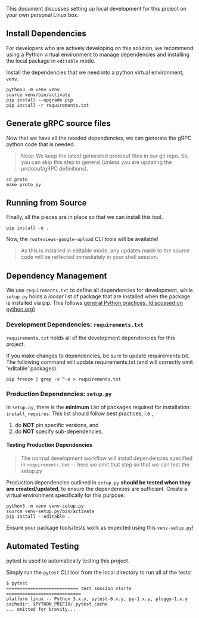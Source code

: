 This document discusses setting up local development for this project on your own personal Linux box.

## Install Dependencies 

For developers who are actively developing on this solution, we recommend using a Python virtual environment to manage dependencies and installing the local package in `editable` mode.

Install the dependencies that we need into a python virtual environment, `venv`.

    python3 -m venv venv
    source venv/bin/activate
    pip install --upgrade pip
    pip install -r requirements.txt

## Generate gRPC source files

Now that we have all the needed dependencies, we can generate the gRPC python code that is needed.

> Note: We keep the latest generated protobuf files in our git repo.
> So, you can skip this step in general (unless you are updating the protobuf/gRPC definitions).
    
    cd proto
    make proto_py

## Running from Source

Finally, all the pieces are in place so that we can install this tool.

    pip install -e .

Now, the `routeviews-google-upload` CLI tools will be available! 

> As this is installed in editable mode, any updates made to the source code will be reflected immediately in your shell session.

## Dependency Management

We use `requirements.txt` to define all dependencies for development, while `setup.py` holds a *looser* list of package that are installed when the package is installed via pip.
This follows [general Python practices, (discussed on python.org)](https://packaging.python.org/discussions/install-requires-vs-requirements/#install-requires)

### Development Dependencies: `requirements.txt`

`requirements.txt` holds all of the development dependencies for this project.

If you make changes to dependencies, be sure to update requirements.txt.
The following command will update requirements.txt (and will correctly omit 'editable' packages).

    pip freeze | grep -v ^-e > requirements.txt

### Production Dependencies: `setup.py`

In `setup.py`, there is the **minimum** List of packages required for installation: `install_requires`.
This list should follow best practices, I.e.,

1. do **NOT** pin specific versions, and 
2. do **NOT** specify sub-dependencies.

#### Testing Production Dependencies

> The normal development workflow will install dependencies specified in `requirements.txt` -- here we omit that step so that we can test the setup.py 

Production dependencies outlined in `setup.py` **should be tested when they are created/updated**, to ensure the dependencies are sufficiant.
Create a virtual environment specifically for this purpose:

    python3 -m venv venv-setup.py
    source venv-setup.py/bin/activate
    pip install --editable .

Ensure your package tools/tests work as expected using this `venv-setup.py`!

## Automated Testing

pytest is used to automatically testing this project.

Simply run the `pytest` CLI tool from the local directory to run all of the tests!

    $ pytest
    =========================== test session starts ============================
    platform linux -- Python 3.x.y, pytest-6.x.y, py-1.x.y, pluggy-1.x.y
    cachedir: $PYTHON_PREFIX/.pytest_cache
    ... omitted for brevity...

